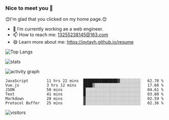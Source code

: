 ### Nice to meet you 👋

😊I'm glad that you clicked on my home page.😊

- 🔭 I’m currently working ae a web engineer.
- 📫 How to reach me: 13255238145@163.com
- 😄 Learn more about me: https://qytayh.github.io/resume

![Top Langs](https://github-readme-stats.vercel.app/api/top-langs?username=qytayh) 

![stats](https://github-readme-stats.vercel.app/api?username=qytayh&show_icons=true&theme=radical&layout=compact)
	
![activity graph](https://activity-graph.herokuapp.com/graph?username=qytayh&theme=dracula)

<!--START_SECTION:waka-->

```text
JavaScript        11 hrs 22 mins  ███████████████▓░░░░░░░░░   62.78 %
Vue.js            3 hrs 12 mins   ████▒░░░░░░░░░░░░░░░░░░░░   17.68 %
JSON              50 mins         █░░░░░░░░░░░░░░░░░░░░░░░░   04.61 %
Text              41 mins         █░░░░░░░░░░░░░░░░░░░░░░░░   03.80 %
Markdown          28 mins         ▓░░░░░░░░░░░░░░░░░░░░░░░░   02.59 %
Protocol Buffer   25 mins         ▓░░░░░░░░░░░░░░░░░░░░░░░░   02.36 %
```

<!--END_SECTION:waka-->

![visitors](https://visitor-badge.glitch.me/badge?page_id=qytayh)


<!--
**qytayh/qytayh** is a ✨ _special_ ✨ repository because its `README.md` (this file) appears on your GitHub profile.

Here are some ideas to get you started:

- 🔭 I’m currently working on ...
- 🌱 I’m currently learning ...
- 👯 I’m looking to collaborate on ...
- 🤔 I’m looking for help with ...
- 💬 Ask me about ...
- 📫 How to reach me: ...
- 😄 Pronouns: ...
- ⚡ Fun fact: ...
-->
